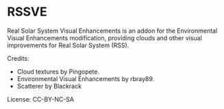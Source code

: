# RSSVE

Real Solar System Visual Enhancements is an addon for the Environmental Visual Enhancements modification, providing clouds and other visual improvements for Real Solar System (RSS).

Credits:

* Cloud textures by Pingopete.
* Environmental Visual Enhancements by rbray89.
* Scatterer by Blackrack

License: CC-BY-NC-SA
